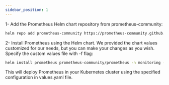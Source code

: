 ```yaml
---
sidebar_position: 1
---
```


1- Add the Prometheus Helm chart repository from prometheus-community:
```bash
helm repo add prometheus-community https://prometheus-community.github.io/helm-charts
```
2- Install Prometheus using the Helm chart. We provided the chart values customized for our needs, but you can make your changes as you wish. Specify the custom values file with -f flag:

```bash
helm install prometheus prometheus-community/prometheus -n monitoring --create-namespace -f prometheus_values.yaml --version 19.0.0
```

This will deploy Prometheus in your Kubernetes cluster using the specified configuration in values.yaml file.


